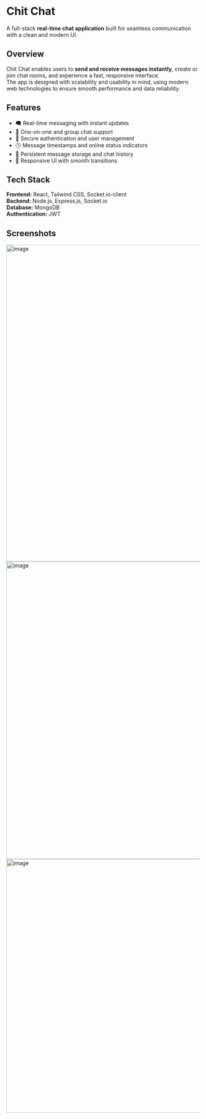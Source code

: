 #  Chit Chat

A full-stack **real-time chat application** built for seamless communication with a clean and modern UI.  

##  Overview

Chit Chat enables users to **send and receive messages instantly**, create or join chat rooms, and experience a fast, responsive interface.  
The app is designed with scalability and usability in mind, using modern web technologies to ensure smooth performance and data reliability.  

##  Features

- 🗨️ Real-time messaging with instant updates  
- 👥 One-on-one and group chat support  
- 🔐 Secure authentication and user management  
- 🕒 Message timestamps and online status indicators  
- 💾 Persistent message storage and chat history  
- 🎨 Responsive UI with smooth transitions  

##  Tech Stack

**Frontend:** React, Tailwind CSS, Socket.io-client  
**Backend:** Node.js, Express.js, Socket.io  
**Database:** MongoDB  
**Authentication:** JWT  

##  Screenshots
<img width="1919" height="826" alt="image" src="https://github.com/user-attachments/assets/fe559512-232c-49d2-9638-7b1e60f00a8b" />
<img width="1919" height="776" alt="image" src="https://github.com/user-attachments/assets/11e0f3bc-d0bb-4680-98df-e35269cda5fa" />
<img width="1753" height="662" alt="image" src="https://github.com/user-attachments/assets/468db900-005d-4cb2-8a50-af7e4efab038" />


